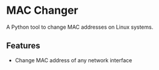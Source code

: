 # MAC Changer

A Python tool to change MAC addresses on Linux systems.

## Features
- Change MAC address of any network interface

